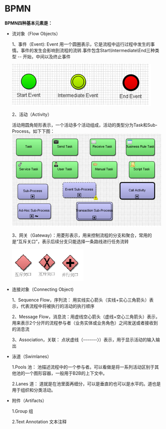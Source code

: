 # BPMN

**BPMN四种基本元素是：**

* 流对象（Flow Objects）

  1、事件（Event\):  Event 用一个圆圈表示，它是流程中运行过程中发生的事情。事件的发生会影响到流程的流转.事件包含Start\Intermediate\End三种类型 --  开始，中间以及终止事件

  ![](/assets/bpmn_event.png)

  2、活动（Activity）

  活动用圆角矩形表示，一个活动多个活动组成，活动的类型分为Task和Sub-Process。如下下图：![](/assets/bpmn_activity.png)

  3、网关（Gateway）：用菱形表示，用来控制流程的分支和聚合，常用的是“互斥关口”，表示后续分支只能选择一条路线进行任务流转

  ![](/assets/bpmn_gateway.png)

* 连接对象（Connecting Object\)

  1、Sequence Flow，序列流： 用实线实心箭头（实线+实心三角箭头）表示，代表流程中将被执行的活动的执行顺序

  2、Message Flow，消息流：用虚线空心箭头（虚线+空心三角箭头）表示，用来表示2个分开的流程参与者（业务实体或业务角色）之间发送或者接收到的消息流

  3、Association，关联： 点状虚线（-------〉）表示，用于显示活动的输入输出

* 泳道（Swimlanes）

  1.Pools 池： 池描述流程中的一个参与者。可以看做是将一系列活动区别于其他池的一个图形容器，一般用于B2B的上下文中。

  2.Lanes 道： 道就是在池里面再细分，可以是垂直的也可以是水平的。道也是用于组织和分类活动。

* 附件（Artifacts）

  1.Group 组

  2.Text Annotation 文本注释



